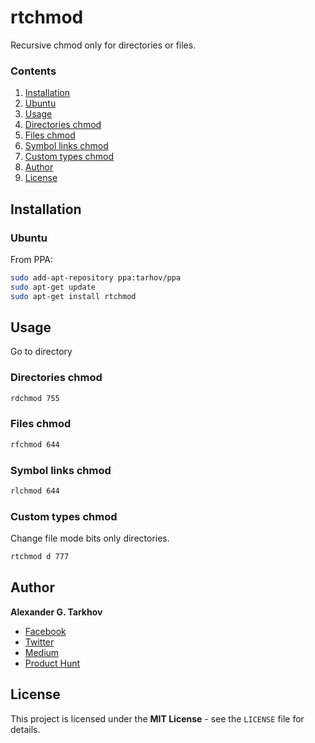 # rtchmod

Recursive chmod only for directories or files.

### Contents

1. [Installation](#installation)
  1. [Ubuntu](#ubuntu)
2. [Usage](#usage)
  1. [Directories chmod](#directories-chmod)
  2. [Files chmod](#files-chmod)
  3. [Symbol links chmod](#symbol-links-chmod)
  4. [Custom types chmod](#custom-types-chmod)
3. [Author](#author)
4. [License](#license)

## Installation

### Ubuntu

From PPA:

```bash
sudo add-apt-repository ppa:tarhov/ppa
sudo apt-get update
sudo apt-get install rtchmod
```

## Usage

Go to directory 

### Directories chmod

```bash
rdchmod 755
```

### Files chmod

```bash
rfchmod 644
```

### Symbol links chmod

```bash
rlchmod 644
```

### Custom types chmod

Change file mode bits only directories.

```bash
rtchmod d 777
```

## Author

**Alexander G. Tarkhov**

* [Facebook](https://www.facebook.com/tarhovalex)
* [Twitter](https://twitter.com/tarhovalex)
* [Medium](https://medium.com/@tarhov)
* [Product Hunt](https://www.producthunt.com/@agtuks)

## License

This project is licensed under the **MIT License** - see the `LICENSE` file for details.
